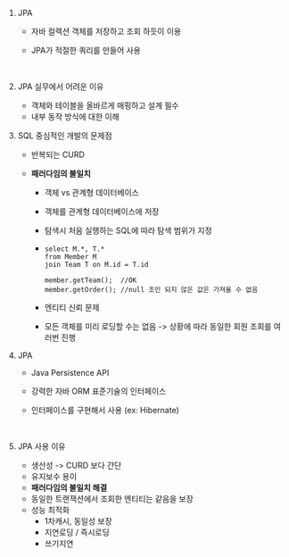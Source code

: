 1. JPA

   - 자바 컬렉션 객체를 저장하고 조회 하듯이 이용

   - JPA가 적절한 쿼리를 만들어 사용

     ​

2. JPA 실무에서 어려운 이유

   - 객체와 테이블을 올바르게 매핑하고 설계 필수
   - 내부 동작 방식에 대한 이해




3. SQL 중심적인 개발의 문제점

   - 반복되는 CURD

   - **패러다임의 불일치**

     - 객체 vs 관계형 데이터베이스

     - 객체를 관계형 데이터베이스에 저장

     - 탐색시 처음 실행하는 SQL에 따라 탐색 범위가 지정

     - ```
       select M.*, T.*
       from Member M
       join Team T on M.id = T.id

       member.getTeam();  //OK
       member.getOrder(); //null 조인 되지 않은 값은 가져올 수 없음
       ```

     - 엔티티 신뢰 문제

     - 모든 객체를 미리 로딩할 수는 없음 -> 상황에 따라 동일한 회원 조회를 여러번 진행



4. JPA

   - Java Persistence API

   - 강력한 자바 ORM 표준기술의 인터페이스

   - 인터페이스를 구현해서 사용 (ex: Hibernate)

     ​

5. JPA 사용 이유

   - 생산성 -> CURD 보다 간단
   - 유지보수 용이
   - **패러다임의 불일치 해결**
   - 동일한 트랜잭션에서 조회한 엔티티는 같음을 보장
   - 성능 최적화
     - 1차캐시, 동일성 보장
     - 지연로딩 / 즉시로딩
     - 쓰기지연